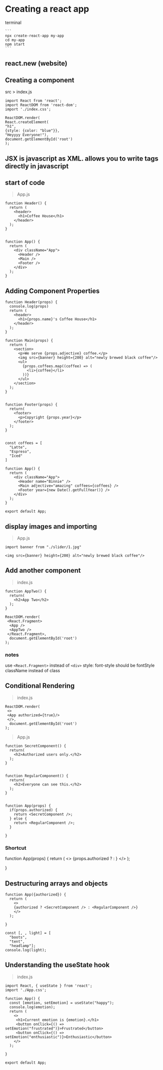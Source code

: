 # Creating a react app

  terminal
  
	```
	npx create-react-app my-app
	cd my-app
	npm start
	```
  
  
## react.new (website)
  
## Creating a component
  src > index.js
  
   ```
  import React from 'react';
  import ReactDOM from 'react-dom';
  import './index.css';

  ReactDOM.render(
  React.createElement(
  "h1", 
  {style: {color: "blue"}}, 
  "Heyyyy Everyone!"),
  document.getElementById('root')
  );
  ```
  
  
## JSX is javascript as XML. allows you to write tags directly in javascript

## start of code

> App.js

```
function Header() {
  return (
    <header>
      <h1>Coffee House</h1>
    </header>
  );
}


function App() {
  return (
    <div className="App">
      <Header />
      <Main />
      <Footer />
    </div>
  );
}
```


## Adding Component Properties

```
function Header(props) {
  console.log(props)
  return (
    <header>
      <h1>{props.name}'s Coffee House</h1>
    </header>
  );
}

function Main(props) {
  return (
    <section>
      <p>We serve {props.adjective} coffee.</p>
      <img src={banner} height={200} alt="newly brewed black coffee"/>
      <ul>
        {props.coffees.map((coffee) => (
          <li>{coffee}</li>
        ))}
      </ul>
    </section>
  );
}


function Footer(props) {
  return(
    <footer>
      <p>Copyright {props.year}</p>
    </footer>
  );
}


const coffees = [
  "Latte",
  "Espreso",
  "Iced"
]

function App() {
  return (
    <div className="App">
      <Header name="Binnie" />
      <Main adjective="amazing" coffees={coffees} />
      <Footer year={new Date().getFullYear()} />
    </div>
  );
}

export default App;
```

## display images and importing

> App.js

```
import banner from "./slider/1.jpg"

<img src={banner} height={200} alt="newly brewed black coffee"/>
```


## Add another component

> index.js

```
function AppTwo() {
  return(
    <h2>App Two</h2>
  );
}

ReactDOM.render(
 <React.Fragment>
  <App />
  <AppTwo />
 </React.Fragment>,
  document.getElementById('root')
);
```

### notes
use ```<React.Fragment>``` instead of ```<div>```
style: font-style should be fontStyle
className instead of class


## Conditional Rendering

> index.js

```
ReactDOM.render(
 <>
 <App authorized={true}/>
 </>,
  document.getElementById('root')
);
```

> App.js

```
function SecretComponent() {
  return(
    <h2>Authorized users only.</h2>
  );
}


function RegularComponent() {
  return(
    <h2>Everyone can see this.</h2>
  );
}


function App(props) {
  if(props.authorized) {
    return <SecretComponent />;
  } else {
    return <RegularComponent />;
  }
  
}
```

### Shortcut

function App(props) {
  return (
    <>
    {props.authorized ? <SecretComponent /> : <RegularComponent />}
    </>
  );
  
}


## Destructuring arrays and objects

```
function App({authorized}) {
  return (
    <>
    {authorized ? <SecretComponent /> : <RegularComponent />}
    </>
  );
  
}
```


```
const [, , light] = [
  "boots",
  "tent", 
  "headlamp"];
console.log(light);
```


## Understanding the useState hook

> index.js

```
import React, { useState } from 'react';
import './App.css';

function App() {
  const [emotion, setEmotion] = useState("happy");
  console.log(emotion);
  return (
    <>
     <h1>Current emotion is {emotion}.</h1>
     <button onClick={() => setEmotion("frustrated")}>Frustrated</button>
     <button onClick={() => setEmotion("enthusiastic")}>Enthusiastic</button>
    </>
  );
  
}

export default App;
```
